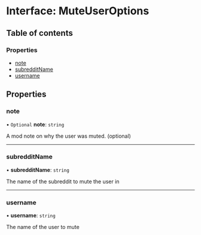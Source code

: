 # Interface: MuteUserOptions

## Table of contents

### Properties

- [note](MuteUserOptions.md#note)
- [subredditName](MuteUserOptions.md#subredditname)
- [username](MuteUserOptions.md#username)

## Properties

### note

• `Optional` **note**: `string`

A mod note on why the user was muted. (optional)

---

### subredditName

• **subredditName**: `string`

The name of the subreddit to mute the user in

---

### username

• **username**: `string`

The name of the user to mute
